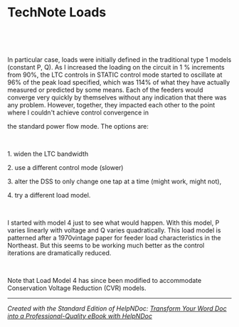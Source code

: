 # TechNote Loads

&nbsp;

&nbsp;

In particular case, loads were initially defined in the traditional type 1 models (constant P, Q). As I increased the loading on the circuit in 1 % increments from 90%, the LTC controls in STATIC control mode started to oscillate at 96% of the peak load specified, which was 114% of what they have actually measured or predicted by some means. Each of the feeders would converge very quickly by themselves without any indication that there was any problem. However, together, they impacted each other to the point where I couldn't achieve control convergence in

the standard power flow mode. The options are:

&nbsp;

&#49;. widen the LTC bandwidth

&#50;. use a different control mode (slower)

&#51;. alter the DSS to only change one tap at a time (might work, might not),

&#52;. try a different load model.

&nbsp;

I started with model 4 just to see what would happen. With this model, P varies linearly with voltage and Q varies quadratically. This load model is patterned after a 1970vintage paper for feeder load characteristics in the Northeast. But this seems to be working much better as the control iterations are dramatically reduced.

&nbsp;

Note that Load Model 4 has since been modified to accommodate Conservation Voltage Reduction (CVR) models.

***
_Created with the Standard Edition of HelpNDoc: [Transform Your Word Doc into a Professional-Quality eBook with HelpNDoc](<https://www.helpndoc.com/step-by-step-guides/how-to-convert-a-word-docx-file-to-an-epub-or-kindle-ebook/>)_
